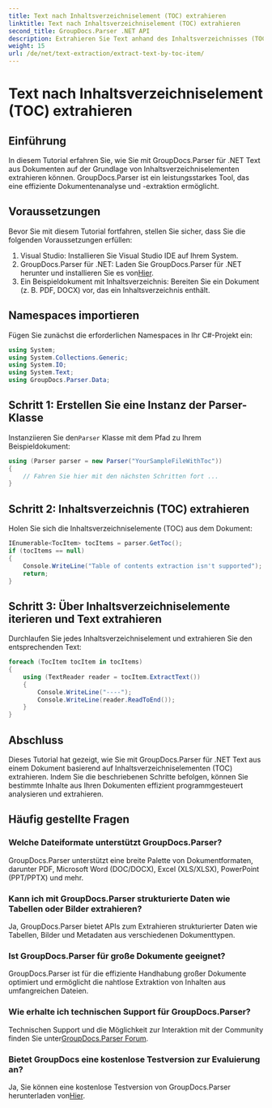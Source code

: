```yaml
---
title: Text nach Inhaltsverzeichniselement (TOC) extrahieren
linktitle: Text nach Inhaltsverzeichniselement (TOC) extrahieren
second_title: GroupDocs.Parser .NET API
description: Extrahieren Sie Text anhand des Inhaltsverzeichnisses (TOC) mit GroupDocs.Parser für .NET. Lernen Sie effiziente Dokumentanalysetechniken für die strukturierte Datenextraktion.
weight: 15
url: /de/net/text-extraction/extract-text-by-toc-item/
---
```


# Text nach Inhaltsverzeichniselement (TOC) extrahieren

## Einführung
In diesem Tutorial erfahren Sie, wie Sie mit GroupDocs.Parser für .NET Text aus Dokumenten auf der Grundlage von Inhaltsverzeichniselementen extrahieren können. GroupDocs.Parser ist ein leistungsstarkes Tool, das eine effiziente Dokumentenanalyse und -extraktion ermöglicht.
## Voraussetzungen
Bevor Sie mit diesem Tutorial fortfahren, stellen Sie sicher, dass Sie die folgenden Voraussetzungen erfüllen:
1. Visual Studio: Installieren Sie Visual Studio IDE auf Ihrem System.
2.  GroupDocs.Parser für .NET: Laden Sie GroupDocs.Parser für .NET herunter und installieren Sie es von[Hier](https://releases.groupdocs.com/parser/net/).
3. Ein Beispieldokument mit Inhaltsverzeichnis: Bereiten Sie ein Dokument (z. B. PDF, DOCX) vor, das ein Inhaltsverzeichnis enthält.

## Namespaces importieren
Fügen Sie zunächst die erforderlichen Namespaces in Ihr C#-Projekt ein:
```csharp
using System;
using System.Collections.Generic;
using System.IO;
using System.Text;
using GroupDocs.Parser.Data;
```
## Schritt 1: Erstellen Sie eine Instanz der Parser-Klasse
 Instanziieren Sie den`Parser` Klasse mit dem Pfad zu Ihrem Beispieldokument:
```csharp
using (Parser parser = new Parser("YourSampleFileWithToc"))
{
    // Fahren Sie hier mit den nächsten Schritten fort ...
}
```
## Schritt 2: Inhaltsverzeichnis (TOC) extrahieren
Holen Sie sich die Inhaltsverzeichniselemente (TOC) aus dem Dokument:
```csharp
IEnumerable<TocItem> tocItems = parser.GetToc();
if (tocItems == null)
{
    Console.WriteLine("Table of contents extraction isn't supported");
    return;
}
```
## Schritt 3: Über Inhaltsverzeichniselemente iterieren und Text extrahieren
Durchlaufen Sie jedes Inhaltsverzeichniselement und extrahieren Sie den entsprechenden Text:
```csharp
foreach (TocItem tocItem in tocItems)
{
    using (TextReader reader = tocItem.ExtractText())
    {
        Console.WriteLine("----");
        Console.WriteLine(reader.ReadToEnd());
    }
}
```

## Abschluss
Dieses Tutorial hat gezeigt, wie Sie mit GroupDocs.Parser für .NET Text aus einem Dokument basierend auf Inhaltsverzeichniselementen (TOC) extrahieren. Indem Sie die beschriebenen Schritte befolgen, können Sie bestimmte Inhalte aus Ihren Dokumenten effizient programmgesteuert analysieren und extrahieren.

## Häufig gestellte Fragen
### Welche Dateiformate unterstützt GroupDocs.Parser?
GroupDocs.Parser unterstützt eine breite Palette von Dokumentformaten, darunter PDF, Microsoft Word (DOC/DOCX), Excel (XLS/XLSX), PowerPoint (PPT/PPTX) und mehr.
### Kann ich mit GroupDocs.Parser strukturierte Daten wie Tabellen oder Bilder extrahieren?
Ja, GroupDocs.Parser bietet APIs zum Extrahieren strukturierter Daten wie Tabellen, Bilder und Metadaten aus verschiedenen Dokumenttypen.
### Ist GroupDocs.Parser für große Dokumente geeignet?
GroupDocs.Parser ist für die effiziente Handhabung großer Dokumente optimiert und ermöglicht die nahtlose Extraktion von Inhalten aus umfangreichen Dateien.
### Wie erhalte ich technischen Support für GroupDocs.Parser?
 Technischen Support und die Möglichkeit zur Interaktion mit der Community finden Sie unter[GroupDocs.Parser Forum](https://forum.groupdocs.com/c/parser/17).
### Bietet GroupDocs eine kostenlose Testversion zur Evaluierung an?
Ja, Sie können eine kostenlose Testversion von GroupDocs.Parser herunterladen von[Hier](https://releases.groupdocs.com/).